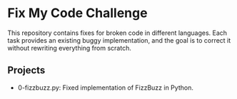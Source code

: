 # Fix My Code Challenge

This repository contains fixes for broken code in different languages.
Each task provides an existing buggy implementation, and the goal is to correct it without rewriting everything from scratch.

## Projects
- 0-fizzbuzz.py: Fixed implementation of FizzBuzz in Python.

